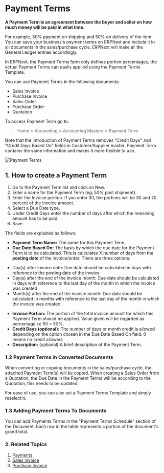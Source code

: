 <!-- add-breadcrumbs -->
# Payment Terms

**A Payment Term is an agreement between the buyer and seller on how much money will be paid in what time.**

For example, 50% payment on shipping and 50% on delivery of the item. You can save your business's payment terms on ERPNext and include it in all documents in the sales/purchase cycle. ERPNext will make all the General Ledger entries accordingly.

In ERPNext, the Payment Terms form only defines portion percentages, the actual Payment Terms can easily applied using the Payment Terms Template.

You can use Payment Terms in the following documents:

- Sales Invoice
- Purchase Invoice
- Sales Order
- Purchase Order
- Quotation

To access Payment Term go to:
> Home > Accounting > Accounting Masters > Payment Term

Note that the introduction of Payment Terms removes "Credit Days" and "Credit Days Based On" fields in Customer/Supplier master. Payment Term contains the same information and makes it more flexible to use.

![Payment Terms]({{docs_base_url}}/assets/img/accounts/payment-terms.png)

## 1. How to create a Payment Term
1. Go to the Payment Term list and click on New.
1. Enter a name for the Payment Term (eg: 50% post shipment).
1. Enter the Invoice portion. If you enter 30, the portions will be 30 and 70 percent of the Invoice amount.
1. Select a Due Date type.
1. Under Credit Days enter the number of days after which the remaining amount has to be paid.
1. Save.

The fields are explained as follows:

* **Payment Term Name:** The name for this Payment Term.
* **Due Date Based On:** The basis by which the due date for the Payment Term is to be calculated. This is calculates X number of days from the **posting date** of the invoice/order. There are three options:
 - Day(s) after invoice date: Due date should be calculated in days with reference to the posting date of the invoice
 - Day(s) after the end of the invoice month: Due date should be calculated in days with reference to the last day of the month in which the invoice was created
 - Month(s) after the end of the invoice month: Due date should be calculated in months with reference to the last day of the month in which the invoice was created
* **Invoice Portion:** The portion of the total invoice amount for which this Payment Term should be applied. Value given will be regarded as percentage i.e 50 = 50%.
* **Credit Days (optional):** The number of days or month credit is allowed depending on the option chosen in the Due Date Based On field. 0 means no credit allowed.
* **Description:** (optional) A brief description of the Payment Term.

### 1.2 Payment Terms in Converted Documents
When converting or copying documents in the sales/purchase cycle, the attached Payment Term(s) will be copied. When creating a Sales Order from a Quotation, the Due Date in the Payment Terms will be according to the Quotation, this needs to be updated.

For ease of use, you can also set a Payment Terms Template and simply reselect it.

### 1.3 Adding Payment Terms To Documents
You can add Payments Terms in the "Payment Terms Schedule" section of the Document. Each row in the table represents a portion of the document's grand total. 

### 2. Related Topics
1. [Payments](/docs/user/manual/en/accounts/payments)
1. [Sales Invoice](/docs/user/manual/en/accounts/sales-invoice)
1. [Purchase Invoice](/docs/user/manual/en/accounts/purchase-invoice)
